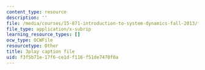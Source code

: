 ```yaml
---
content_type: resource
description: ''
file: /media/courses/15-871-introduction-to-system-dynamics-fall-2013/f3f5b71e17f6ce1df116f51de7470f0a_AnTwZVviXyY.srt
file_type: application/x-subrip
learning_resource_types: []
ocw_type: OCWFile
resourcetype: Other
title: 3play caption file
uid: f3f5b71e-17f6-ce1d-f116-f51de7470f0a
---
```

